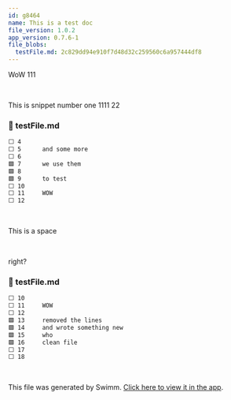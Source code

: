 ```yaml
---
id: g8464
name: This is a test doc
file_version: 1.0.2
app_version: 0.7.6-1
file_blobs:
  testFile.md: 2c829dd94e910f7d48d32c259560c6a957444df8
---
```


WoW 111

<br/>

This is snippet number one 1111 22
<!-- NOTE-swimm-snippet: the lines below link your snippet to Swimm -->
### 📄 testFile.md
```markdown
⬜ 4      
⬜ 5      and some more
⬜ 6      
🟩 7      we use them
🟩 8      
🟩 9      to test
⬜ 10     
⬜ 11     WOW
⬜ 12     
```

<br/>

This is a space

<br/>

right?
<!-- NOTE-swimm-snippet: the lines below link your snippet to Swimm -->
### 📄 testFile.md
```markdown
⬜ 10     
⬜ 11     WOW
⬜ 12     
🟩 13     removed the lines
🟩 14     and wrote something new
🟩 15     who
🟩 16     clean file
⬜ 17     
⬜ 18     
```

<br/>

This file was generated by Swimm. [Click here to view it in the app](https://swimm-web-app.web.app/repos/Z2l0aHViJTNBJTNBdGVzdC1naXRodWItYXBwJTNBJTNBc3dpbW1pbw==/docs/g8464).
